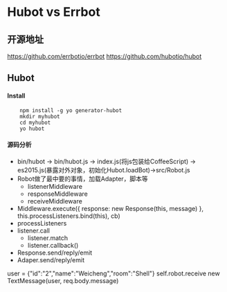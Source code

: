# Hubot vs Errbot
## 开源地址
https://github.com/errbotio/errbot
https://github.com/hubotio/hubot
## Hubot
#### Install 
```
    npm install -g yo generator-hubot
    mkdir myhubot
    cd myhubot
    yo hubot 
```
#### 源码分析
- bin/hubot -> bin/hubot.js -> index.js(将js包装给CoffeeScript) -> es2015.js(暴露对外对象，初始化Hubot.loadBot)->src/Robot.js
- Robot做了最中要的事情，加载Adapter，脚本等
  - listenerMiddleware
  - responseMiddleware
  - receiveMiddleware
- Middleware.execute({ response: new Response(this, message) }, this.processListeners.bind(this), cb)
- processListeners
- listener.call
  - listener.match
  - listener.callback()
- Response.send/reply/emit
- Adaper.send/reply/emit



user = {"id":"2","name":"Weicheng","room":"Shell"}
self.robot.receive new TextMessage(user, req.body.message)